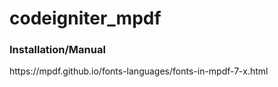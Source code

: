 # codeigniter_mpdf

<h3>Installation/Manual</h3>
https://mpdf.github.io/fonts-languages/fonts-in-mpdf-7-x.html
